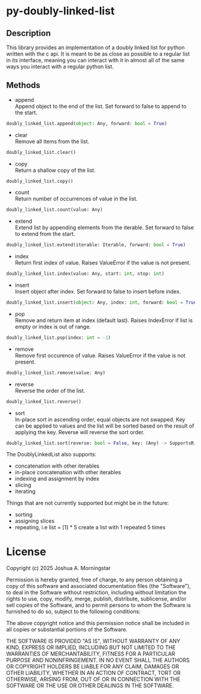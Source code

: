# py-doubly-linked-list
## Description
This library provides an implementation of a doubly linked list for python written with the c api. It is meant to be as close as possible to a regular list in its interface, meaning you can interact with it in almost all of the same ways you interact with a regular python list.
## Methods
- append  
Append object to the end of the list. Set forward to false to append to the start.  
```Python
doubly_linked_list.append(object: Any, forward: bool = True)
```
- clear  
Remove all items from the list.  
```Python
doubly_linked_list.clear()
```
- copy  
Return a shallow copy of the list.  
```Python
doubly_linked_list.copy()
```
- count  
Return number of occurrences of value in the list.  
```Python
doubly_linked_list.count(value: Any)
```
- extend  
Extend list by appending elements from the iterable. Set forward to false to extend from the start.  
```Python
doubly_linked_list.extend(iterable: Iterable, forward: bool = True)
```
- index  
Return first index of value. Raises ValueError if the value is not present.  
```Python
doubly_linked_list.index(value: Any, start: int, stop: int)
```
- insert  
Insert object after index. Set forward to false to insert before index.  
```Python
doubly_linked_list.insert(object: Any, index: int, forward: bool = True)
```
- pop  
Remove and return item at index (default last). Raises IndexError if list is empty or index is out of range.  
```Python
doubly_linked_list.pop(index: int = -1)
```
- remove  
Remove first occurence of value. Raises ValueError if the value is not present.  
```Python
doubly_linked_list.remove(value: Any)
```
- reverse  
Reverse the order of the list.  
```Python
doubly_linked_list.reverse()
```
- sort  
In-place sort in ascending order, equal objects are not swapped. Key can be applied to values and the list will be sorted based on the result of applying the key. Reverse will reverse the sort order.
```Python
doubly_linked_list.sort(reverse: bool = False, key: (Any) -> SupportsRichComparison = None)
```
The DoublyLinkedList also supports:
- concatenation with other iterables
- in-place concatenation with other iterables
- indexing and assignment by index
- slicing
- iterating  

Things that are not currently supported but might be in the future:
- sorting
- assigning slices
- repeating, i.e list = [1] * 5 create a list with 1 repeated 5 times

# License
Copyright (c) 2025 Joshua A. Morningstar

Permission is hereby granted, free of charge, to any person obtaining a copy of this software and associated documentation files (the "Software"), to deal in the Software without restriction, including without limitation the rights to use, copy, modify, merge, publish, distribute, sublicense, and/or sell copies of the Software, and to permit persons to whom the Software is furnished to do so, subject to the following conditions:

The above copyright notice and this permission notice shall be included in all copies or substantial portions of the Software.

THE SOFTWARE IS PROVIDED "AS IS", WITHOUT WARRANTY OF ANY KIND, EXPRESS OR IMPLIED, INCLUDING BUT NOT LIMITED TO THE WARRANTIES OF MERCHANTABILITY, FITNESS FOR A PARTICULAR PURPOSE AND NONINFRINGEMENT. IN NO EVENT SHALL THE AUTHORS OR COPYRIGHT HOLDERS BE LIABLE FOR ANY CLAIM, DAMAGES OR OTHER LIABILITY, WHETHER IN AN ACTION OF CONTRACT, TORT OR OTHERWISE, ARISING FROM, OUT OF OR IN CONNECTION WITH THE SOFTWARE OR THE USE OR OTHER DEALINGS IN THE SOFTWARE.
